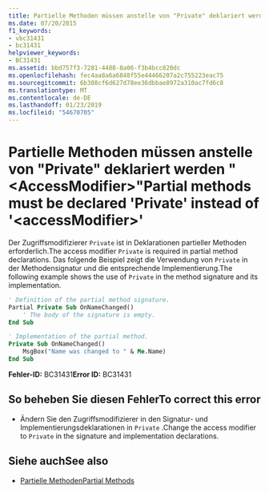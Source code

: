 ```yaml
---
title: Partielle Methoden müssen anstelle von "Private" deklariert werden "&lt;AccessModifier&gt;"
ms.date: 07/20/2015
f1_keywords:
- vbc31431
- bc31431
helpviewer_keywords:
- BC31431
ms.assetid: bbd757f3-7281-4488-8a06-f3b4bcc820dc
ms.openlocfilehash: fec4aa8a6a6848f55e44466207a2c755223eac75
ms.sourcegitcommit: 6b308cf6d627d78ee36dbbae8972a310ac7fd6c8
ms.translationtype: MT
ms.contentlocale: de-DE
ms.lasthandoff: 01/23/2019
ms.locfileid: "54670705"
---
```

# <a name="partial-methods-must-be-declared-private-instead-of-ltaccessmodifiergt"></a><span data-ttu-id="bd933-102">Partielle Methoden müssen anstelle von "Private" deklariert werden "&lt;AccessModifier&gt;"</span><span class="sxs-lookup"><span data-stu-id="bd933-102">Partial methods must be declared 'Private' instead of '&lt;accessModifier&gt;'</span></span>
<span data-ttu-id="bd933-103">Der Zugriffsmodifizierer `Private` ist in Deklarationen partieller Methoden erforderlich.</span><span class="sxs-lookup"><span data-stu-id="bd933-103">The access modifier `Private` is required in partial method declarations.</span></span> <span data-ttu-id="bd933-104">Das folgende Beispiel zeigt die Verwendung von `Private` in der Methodensignatur und die entsprechende Implementierung.</span><span class="sxs-lookup"><span data-stu-id="bd933-104">The following example shows the use of `Private` in the method signature and its implementation.</span></span>  
  
```vb  
' Definition of the partial method signature.  
Partial Private Sub OnNameChanged()  
    ' The body of the signature is empty.  
End Sub  
```  
  
```vb  
' Implementation of the partial method.  
Private Sub OnNameChanged()  
    MsgBox("Name was changed to " & Me.Name)  
End Sub  
```  
  
 <span data-ttu-id="bd933-105">**Fehler-ID:** BC31431</span><span class="sxs-lookup"><span data-stu-id="bd933-105">**Error ID:** BC31431</span></span>  
  
## <a name="to-correct-this-error"></a><span data-ttu-id="bd933-106">So beheben Sie diesen Fehler</span><span class="sxs-lookup"><span data-stu-id="bd933-106">To correct this error</span></span>  
  
-   <span data-ttu-id="bd933-107">Ändern Sie den Zugriffsmodifizierer in den Signatur- und Implementierungsdeklarationen in `Private` .</span><span class="sxs-lookup"><span data-stu-id="bd933-107">Change the access modifier to `Private` in the signature and implementation declarations.</span></span>  
  
## <a name="see-also"></a><span data-ttu-id="bd933-108">Siehe auch</span><span class="sxs-lookup"><span data-stu-id="bd933-108">See also</span></span>
- [<span data-ttu-id="bd933-109">Partielle Methoden</span><span class="sxs-lookup"><span data-stu-id="bd933-109">Partial Methods</span></span>](../../visual-basic/programming-guide/language-features/procedures/partial-methods.md)
